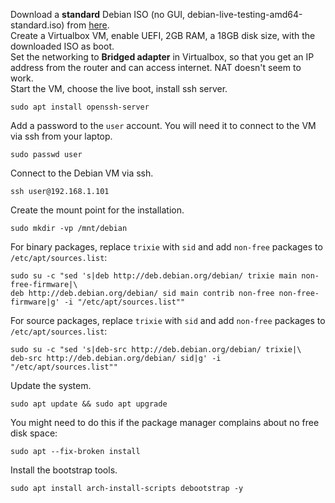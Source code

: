 Download a __standard__ Debian ISO (no GUI, debian-live-testing-amd64-standard.iso) from [here](https://cdimage.debian.org/cdimage/weekly-live-builds/amd64/iso-hybrid/?C=S;O=D).  
Create a Virtualbox VM, enable UEFI, 2GB RAM, a 18GB disk size, with the downloaded ISO as boot.  
Set the networking to __Bridged adapter__ in Virtualbox, so that you get an IP address from the router and can access internet. NAT doesn't seem to work.  
Start the VM, choose the live boot, install ssh server.
```
sudo apt install openssh-server
```
Add a password to the `user` account. You will need it to connect to the VM via ssh from your laptop.  
```
sudo passwd user
```
Connect to the Debian VM via ssh.
```
ssh user@192.168.1.101
```
Create the mount point for the installation.
```
sudo mkdir -vp /mnt/debian
```
For binary packages, replace `trixie` with `sid` and add `non-free` packages to `/etc/apt/sources.list`:
```
sudo su -c "sed 's|deb http://deb.debian.org/debian/ trixie main non-free-firmware|\
deb http://deb.debian.org/debian/ sid main contrib non-free non-free-firmware|g' -i "/etc/apt/sources.list""
```
For source packages, replace `trixie` with `sid` and add `non-free` packages to `/etc/apt/sources.list`:
```
sudo su -c "sed 's|deb-src http://deb.debian.org/debian/ trixie|\
deb-src http://deb.debian.org/debian/ sid|g' -i "/etc/apt/sources.list""
```
Update the system.
```
sudo apt update && sudo apt upgrade
```
You might need to do this if the package manager complains about no free disk space:
```
sudo apt --fix-broken install
```
Install the bootstrap tools.
```
sudo apt install arch-install-scripts debootstrap -y
```
